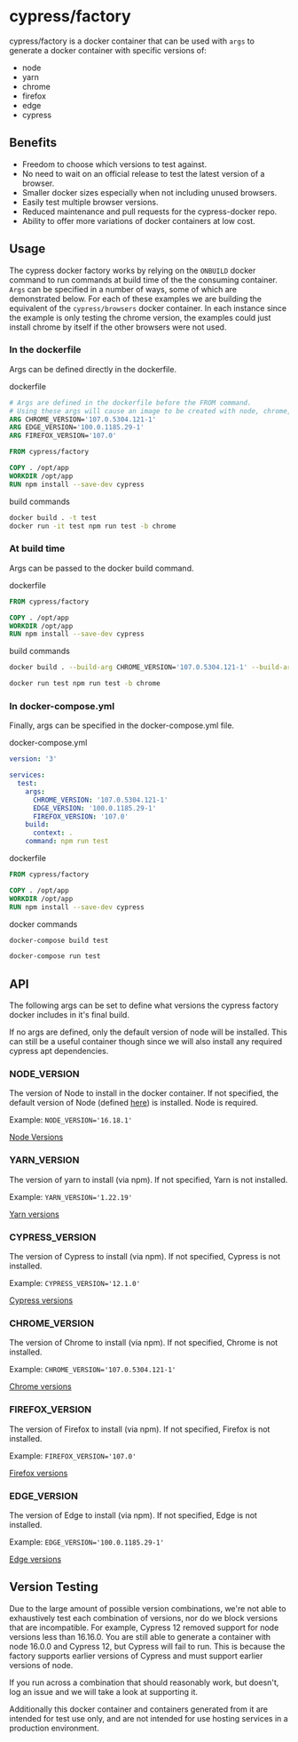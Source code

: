# cypress/factory

cypress/factory is a docker container that can be used with `args` to generate a docker container with specific versions of:

* node
* yarn
* chrome
* firefox
* edge
* cypress

## Benefits

* Freedom to choose which versions to test against.
* No need to wait on an official release to test the latest version of a browser.
* Smaller docker sizes especially when not including unused browsers.
* Easily test multiple browser versions.
* Reduced maintenance and pull requests for the cypress-docker repo.
* Ability to offer more variations of docker containers at low cost.

## Usage

The cypress docker factory works by relying on the `ONBUILD` docker command to run commands at build time of the the consuming container. `Args` can be specified in a number of ways, some of which are demonstrated below. For each of these examples we are building the equivalent of the `cypress/browsers` docker container. In each instance since the example is only testing the chrome version, the examples could just install chrome by itself if the other browsers were not used.

### In the dockerfile

Args can be defined directly in the dockerfile.

dockerfile

```dockerfile
# Args are defined in the dockerfile before the FROM command.
# Using these args will cause an image to be created with node, chrome, firefox and edge.
ARG CHROME_VERSION='107.0.5304.121-1'
ARG EDGE_VERSION='100.0.1185.29-1'
ARG FIREFOX_VERSION='107.0'

FROM cypress/factory

COPY . /opt/app
WORKDIR /opt/app
RUN npm install --save-dev cypress
```

build commands

```bash
docker build . -t test
docker run -it test npm run test -b chrome
```

### At build time

Args can be passed to the docker build command.

dockerfile

```dockerfile
FROM cypress/factory

COPY . /opt/app
WORKDIR /opt/app
RUN npm install --save-dev cypress
```

build commands

```bash
docker build . --build-arg CHROME_VERSION='107.0.5304.121-1' --build-arg EDGE_VERSION='100.0.1185.29-1' --build-arg FIREFOX_VERSION='107.0' -t test

docker run test npm run test -b chrome
```

### In docker-compose.yml

Finally, args can be specified in the docker-compose.yml file.

docker-compose.yml

```yml
version: '3'

services:
  test:
    args:
      CHROME_VERSION: '107.0.5304.121-1'
      EDGE_VERSION: '100.0.1185.29-1'
      FIREFOX_VERSION: '107.0'
    build:
      context: .
    command: npm run test
```

dockerfile

```dockerfile
FROM cypress/factory

COPY . /opt/app
WORKDIR /opt/app
RUN npm install --save-dev cypress
```

docker commands

```bash
docker-compose build test

docker-compose run test
```

## API

The following args can be set to define what versions the cypress factory docker includes in it's final build.

If no args are defined, only the default version of node will be installed. This can still be a useful container though since we will also install any required cypress apt dependencies.

### NODE_VERSION

The version of Node to install in the docker container. If not specified, the default version of Node (defined [here](./docker-compose.yml)) is installed. Node is required.

Example: `NODE_VERSION='16.18.1'`

[Node Versions](https://nodejs.org/en/download/releases)

### YARN_VERSION

The version of yarn to install (via npm). If not specified, Yarn is not installed.

Example: `YARN_VERSION='1.22.19'`

[Yarn versions](https://www.npmjs.com/package/yarn)

### CYPRESS_VERSION

The version of Cypress to install (via npm). If not specified, Cypress is not installed.

Example: `CYPRESS_VERSION='12.1.0'`

[Cypress versions](https://www.npmjs.com/package/cypress)

### CHROME_VERSION

The version of Chrome to install (via npm). If not specified, Chrome is not installed.

Example: `CHROME_VERSION='107.0.5304.121-1'`

[Chrome versions](https://www.ubuntuupdates.org/package/google_chrome/stable/main/base/google-chrome-stable)

### FIREFOX_VERSION

The version of Firefox to install (via npm). If not specified, Firefox is not installed.

Example: `FIREFOX_VERSION='107.0'`

[Firefox versions](https://download-installer.cdn.mozilla.net/pub/firefox/releases/)

### EDGE_VERSION

The version of Edge to install (via npm). If not specified, Edge is not installed.

Example: `EDGE_VERSION='100.0.1185.29-1'`

[Edge versions](https://packages.microsoft.com/repos/edge/pool/main/m/microsoft-edge-stable/)

## Version Testing

Due to the large amount of possible version combinations, we're not able to exhaustively test each combination of versions, nor do we block versions that are incompatible. For example, Cypress 12 removed support for node versions less than 16.16.0. You are still able to generate a container with node 16.0.0 and Cypress 12, but Cypress will fail to run. This is because the factory supports earlier versions of Cypress and must support earlier versions of node.

If you run across a combination that should reasonably work, but doesn't, log an issue and we will take a look at supporting it.

Additionally this docker container and containers generated from it are intended for test use only, and are not intended for use hosting services in a production environment.
